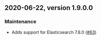 ## 2020-06-22, version 1.9.0.0

### Maintenance
* Adds support for Elasticsearch 7.8.0 ([#63](https://github.com/opendistro-for-elasticsearch/job-scheduler/pull/63))